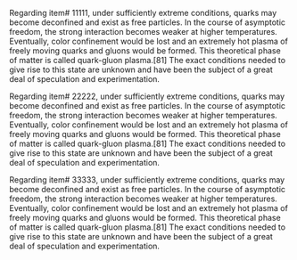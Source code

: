 Regarding item\# 11111, under sufficiently extreme conditions, quarks may become deconfined and exist as free particles. In the course of asymptotic freedom, the strong interaction becomes weaker at higher temperatures. Eventually, color confinement would be lost and an extremely hot plasma of freely moving quarks and gluons would be formed. This theoretical phase of matter is called quark-gluon plasma.\[81\] The exact conditions needed to give rise to this state are unknown and have been the subject of a great deal of speculation and experimentation.

Regarding item\# 22222, under sufficiently extreme conditions, quarks may become deconfined and exist as free particles. In the course of asymptotic freedom, the strong interaction becomes weaker at higher temperatures. Eventually, color confinement would be lost and an extremely hot plasma of freely moving quarks and gluons would be formed. This theoretical phase of matter is called quark-gluon plasma.\[81\] The exact conditions needed to give rise to this state are unknown and have been the subject of a great deal of speculation and experimentation.

Regarding item\# 33333, under sufficiently extreme conditions, quarks may become deconfined and exist as free particles. In the course of asymptotic freedom, the strong interaction becomes weaker at higher temperatures. Eventually, color confinement would be lost and an extremely hot plasma of freely moving quarks and gluons would be formed. This theoretical phase of matter is called quark-gluon plasma.\[81\] The exact conditions needed to give rise to this state are unknown and have been the subject of a great deal of speculation and experimentation.
